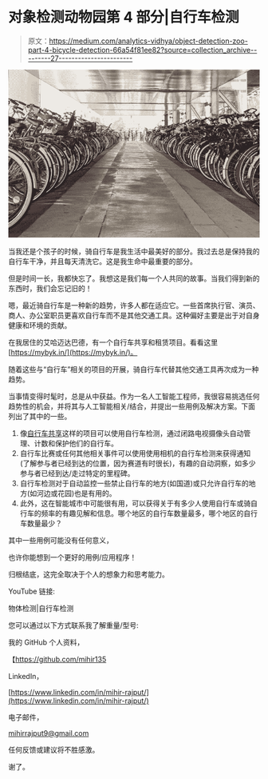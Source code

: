 # 对象检测动物园第 4 部分|自行车检测

> 原文：<https://medium.com/analytics-vidhya/object-detection-zoo-part-4-bicycle-detection-66a54f81ee82?source=collection_archive---------27----------------------->

![](img/def036eb77b848c543e742955e11aa7e.png)

当我还是个孩子的时候，骑自行车是我生活中最美好的部分。我过去总是保持我的自行车干净，并且每天清洗它。这是我生命中最重要的部分。

但是时间一长，我都快忘了。我想这是我们每一个人共同的故事。当我们得到新的东西时，我们会忘记旧的！

嗯，最近骑自行车是一种新的趋势，许多人都在适应它。一些首席执行官、演员、商人、办公室职员更喜欢自行车而不是其他交通工具。这种偏好主要是出于对自身健康和环境的贡献。

在我居住的艾哈迈达巴德，有一个自行车共享和租赁项目。看看这里[https://mybyk.in/](https://mybyk.in/)。

随着这些与“自行车”相关的项目的开展，骑自行车代替其他交通工具再次成为一种趋势。

当事情变得时髦时，总是从中获益。作为一名人工智能工程师，我很容易挑选任何趋势性的机会，并将其与人工智能相关/结合，并提出一些用例及解决方案。下面列出了其中的一些。

1.  像[自行车共享](https://mybyk.in/)这样的项目可以使用自行车检测，通过闭路电视摄像头自动管理、计数和保护他们的自行车。
2.  自行车比赛或任何其他相关事件可以使用使用相机的自行车检测来获得通知(了解参与者已经到达的位置，因为赛道有时很长)，有趣的自动洞察，如多少参与者已经到达/走过特定的里程碑。
3.  自行车检测对于自动监控一些禁止自行车的地方(如国道)或只允许自行车的地方(如河边或花园)也是有用的。
4.  此外，这在智能城市中可能很有用，可以获得关于有多少人使用自行车或骑自行车的频率的有趣见解和信息。哪个地区的自行车数量最多，哪个地区的自行车数量最少？

其中一些用例可能没有任何意义，

也许你能想到一个更好的用例/应用程序！

归根结底，这完全取决于个人的想象力和思考能力。

YouTube 链接:

物体检测|自行车检测

您可以通过以下方式联系我了解重量/型号:

我的 GitHub 个人资料，

【https://github.com/mihir135 

LinkedIn，

[https://www.linkedin.com/in/mihir-rajput/](https://www.linkedin.com/in/mihir-rajput/)

电子邮件，

[mihirrajput9@gmail.com](mailto:mihirrajput9@gmail.com)

任何反馈或建议将不胜感激。

谢了。